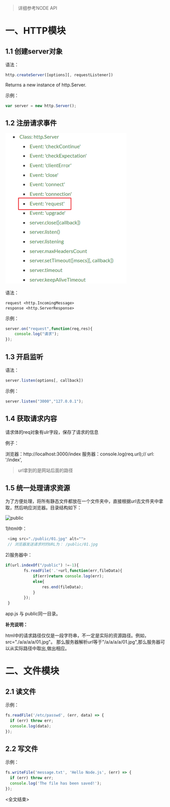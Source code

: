 
>详细参考NODE API
>
# 一、HTTP模块

## 1.1 创建server对象

语法：
```js
http.createServer([options][, requestListener])
```
Returns a new instance of http.Server.

示例：
```js
var server = new http.Server();
```
## 1.2 注册请求事件

![server](.\img\server.png)

语法：

```
request <http.IncomingMessage>
response <http.ServerResponse>
```

示例：

```js
server.on("request",function(req,res){
    console.log("请求");
});
```

## 1.3 开启监听

语法：

```js
server.listen(options[, callback])
```

示例：

```js
server.listen("3000","127.0.0.1");
```

## 1.4 获取请求内容

请求体的req对象有ulr字段，保存了请求的信息

例子：

浏览器：http://localhost:3000/index
服务器：console.log(req.url);// url: '/index',
> url拿到的是网站后面的路径

## 1.5 统一处理请求资源

为了方便处理，将所有静态文件都放在一个文件夹中，直接根据url去文件夹中拿取，然后响应浏览器。目录结构如下：

![public](G:\chuanzhiboke\前端课程(6)--node\01-核心模块\笔记\img\public.png)


1)html中：

```js
 <img src="./public/01.jpg" alt="">
 // 浏览器发送请求时的URL为： /public/01.jpg
```

2)服务器中：

```js
if(url.indexOf("/public") !=-1){
        fs.readFile('.'+url,function(err,fileData){
            if(err)return console.log(err);
            else{
                res.end(fileData);
            }
        });
 }
```

app.js 与 public同一目录。


**补充说明：**

html中的请求路径仅仅是一段字符串，不一定是实际的资源路径。例如，src="./a/a/a/a/01.jpg"。
那么服务器解析url等于"/a/a/a/a/01.jpg",那么服务器可以从实际路径中取出,做出相应。

# 二、文件模块

## 2.1 读文件

示例：

```js
fs.readFile('/etc/passwd', (err, data) => {
  if (err) throw err;
  console.log(data);
});
```

## 2.2 写文件

示例：

```js
fs.writeFile('message.txt', 'Hello Node.js', (err) => {
  if (err) throw err;
  console.log('The file has been saved!');
});
```



<全文结束>





